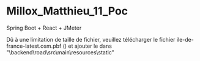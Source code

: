 # Millox_Matthieu_11_Poc
 Spring Boot + React + JMeter

Dû à une limitation de taille de fichier, veuillez télécharger le fichier ile-de-france-latest.osm.pbf () et ajouter le dans "\backend\road\src\main\resources\static\"  
